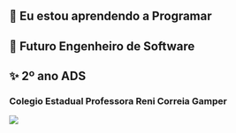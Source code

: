 ## 🌱 Eu estou aprendendo a Programar 
## 🤖 Futuro Engenheiro de Software
## ✨ 2º ano ADS

### Colegio Estadual Professora Reni Correia Gamper
![](https://c.tenor.com/AQ6lqIkGTgQAAAAC/programmer-programming.gif)
